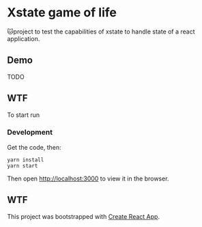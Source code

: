 # Xstate game of life

🐱project to test the capabilities of xstate to handle state of a react application.

## Demo

TODO

## WTF

To start run

### Development

Get the code, then:

```
yarn install
yarn start
```

Then open [http://localhost:3000](http://localhost:3000) to view it in the browser.

## WTF

This project was bootstrapped with [Create React App](https://github.com/facebook/create-react-app).
